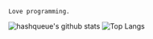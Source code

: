 <!-- <h1 align='center'>业精于勤而荒于嬉，行成于思而毁于随。</h1>

<p align="center">
  <img src="https://github-profile-summary-cards.vercel.app/api/cards/profile-details?username=hashqueue&theme=github">
  <img src="https://github-profile-summary-cards.vercel.app/api/cards/repos-per-language?username=hashqueue&theme=github">
  <img src="https://github-profile-summary-cards.vercel.app/api/cards/most-commit-language?username=hashqueue&theme=github">
  <img src="https://github-profile-summary-cards.vercel.app/api/cards/stats?username=hashqueue&theme=github">
  <img src="https://github-profile-summary-cards.vercel.app/api/cards/productive-time?username=hashqueue&theme=github">
</p>

<img src="https://github-readme-stats.vercel.app/api?username=hashqueue&show_icons=true&theme=tokyonight">
<img src="https://github-readme-stats.vercel.app/api/top-langs/?username=hashqueue&text_color=adbac7&hide_border=true&hide_title=true&langs_count=10&bg_color=2d333b&count_private=true&layout=compact&include_all_commits=true&card_width=854">
![](https://github-profile-summary-cards.vercel.app/api/cards/profile-details?username=hashqueue&theme=github)
![](https://github-profile-summary-cards.vercel.app/api/cards/repos-per-language?username=hashqueue&theme=github)
![](https://github-profile-summary-cards.vercel.app/api/cards/most-commit-language?username=hashqueue&theme=github)
![](https://github-profile-summary-cards.vercel.app/api/cards/stats?username=hashqueue&theme=github)
![](https://github-profile-summary-cards.vercel.app/api/cards/productive-time?username=hashqueue&theme=github)

<p align="center">
  <img src="https://github-readme-stats.vercel.app/api/top-langs/?username=hashqueue&layout=compact">
</p>
<p align="center">
  <img src="https://github-readme-stats.vercel.app/api?username=hashqueue&show_icons=true&theme=tokyonight">
</p>
-->
`Love programming.`

![hashqueue's github stats](https://github-readme-stats.vercel.app/api?username=hashqueue&show_icons=true&count_private=true&line_height=40&hide_border=true&theme=vue)
![Top Langs](https://github-readme-stats.vercel.app/api/top-langs/?username=hashqueue&hide=html&exclude_repo=python_vim&hide_border=true&theme=vue)
